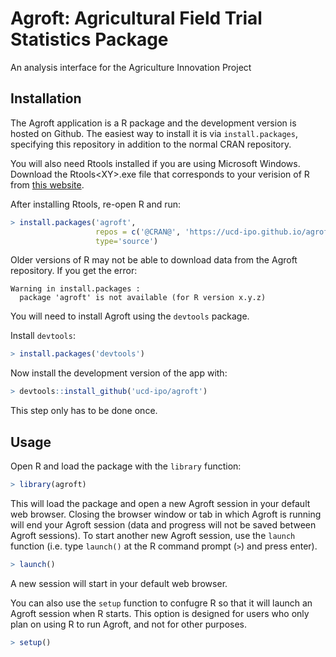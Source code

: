 # Agroft: Agricultural Field Trial Statistics Package

An analysis interface for the Agriculture Innovation Project

## Installation

The Agroft application is a R package and the development version is
hosted on Github. The easiest way to install it is via `install.packages`, 
specifying this repository in addition to the normal CRAN repository. 

You will also need Rtools installed if you are using Microsoft Windows. Download the Rtools\<XY\>.exe file that corresponds to your verision of R from [this website](https://cran.r-project.org/bin/windows/Rtools/).

After installing Rtools, re-open R and run:

```R
> install.packages('agroft', 
                   repos = c('@CRAN@', 'https://ucd-ipo.github.io/agroft'), 
                   type='source')
```

Older versions of R may not be able to download data from the Agroft repository. If you get the error:

```
Warning in install.packages :
  package 'agroft' is not available (for R version x.y.z)
```

You will need to install Agroft using the `devtools` package. 

Install `devtools`:

```R
> install.packages('devtools')
```

Now install the development version of the app with:

```R
> devtools::install_github('ucd-ipo/agroft')
```

This step only has to be done once. 

## Usage

Open R and load the package with the `library` function:


```R
> library(agroft)
```

This will load the package and open a new Agroft session in your default web browser. Closing the browser window or tab in which Agroft is running will end your Agroft session (data and progress will not be saved between Agroft sessions). To start another new Agroft session, use the `launch` function (i.e. type `launch()` at the R command prompt (`>`) and press enter). 

```R
> launch()
```

A new session will start in your default web browser.

You can also use the `setup` function to confugre R so that it will launch an Agroft session when R starts. This option is designed for users who only plan on using R to run Agroft, and not for other purposes. 

```R
> setup()
```
